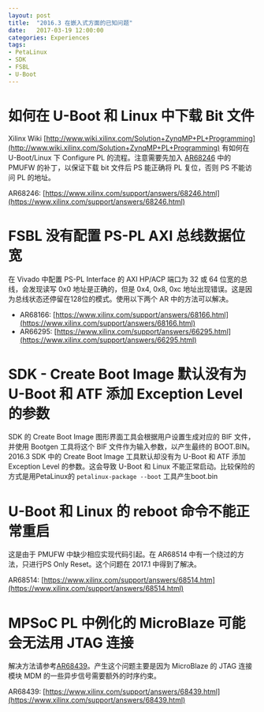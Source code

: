 ```yaml
---
layout: post
title:  "2016.3 在嵌入式方面的已知问题"
date:   2017-03-19 12:00:00
categories: Experiences
tags:
- PetaLinux
- SDK
- FSBL
- U-Boot
---
```

# 如何在 U-Boot 和 Linux 中下载 Bit 文件

Xilinx Wiki [http://www.wiki.xilinx.com/Solution+ZynqMP+PL+Programming](http://www.wiki.xilinx.com/Solution+ZynqMP+PL+Programming) 有如何在 U-Boot/Linux 下 Configure PL 的流程。注意需要先加入 [AR68246](https://www.xilinx.com/support/answers/68246.html) 中的 PMUFW 的补丁，以保证下载 bit 文件后 PS 能正确将 PL 复位，否则 PS 不能访问 PL 的地址。

AR68246: [https://www.xilinx.com/support/answers/68246.html](https://www.xilinx.com/support/answers/68246.html)

# FSBL 没有配置 PS-PL AXI 总线数据位宽

在 Vivado 中配置 PS-PL Interface 的 AXI HP/ACP 端口为 32 或 64 位宽的总线，会发现读写 0x0 地址是正确的，但是 0x4, 0x8, 0xc 地址出现错误。这是因为总线状态还停留在128位的模式。使用以下两个 AR 中的方法可以解决。

- AR68166: [https://www.xilinx.com/support/answers/68166.html](https://www.xilinx.com/support/answers/68166.html)
- AR66295: [https://www.xilinx.com/support/answers/66295.html](https://www.xilinx.com/support/answers/66295.html)

# SDK - Create Boot Image 默认没有为 U-Boot 和 ATF 添加 Exception Level 的参数

SDK 的 Create Boot Image 图形界面工具会根据用户设置生成对应的 BIF 文件，并使用 Bootgen 工具将这个 BIF 文件作为输入参数，以产生最终的 BOOT.BIN。2016.3 SDK 中的 Create Boot Image 工具默认却没有为 U-Boot 和 ATF 添加 Exception Level 的参数。这会导致 U-Boot 和 Linux 不能正常启动。比较保险的方式是用PetaLinux的 `petalinux-package --boot` 工具产生boot.bin

# U-Boot 和 Linux 的 reboot 命令不能正常重启

这是由于 PMUFW 中缺少相应实现代码引起。在 AR68514 中有一个绕过的方法，只进行PS Only Reset。这个问题在 2017.1 中得到了解决。

AR68514: [https://www.xilinx.com/support/answers/68514.htm](https://www.xilinx.com/support/answers/68514.html)

# MPSoC PL 中例化的 MicroBlaze 可能会无法用 JTAG 连接

解决方法请参考[AR68439](https://www.xilinx.com/support/answers/68439.html)。产生这个问题主要是因为 MicroBlaze 的 JTAG 连接模块 MDM 的一些异步信号需要额外的时序约束。

AR68439: [https://www.xilinx.com/support/answers/68439.html](https://www.xilinx.com/support/answers/68439.html)